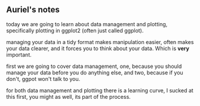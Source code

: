 ## Auriel's notes 

today we are going to learn about data management and plotting, specifically plotting in ggplot2 (often just called ggplot). 

managing  your data in a tidy format makes manipulation easier, often makes your data clearer, and it forces you to think about your data. Which is **very** important. 

first we are going to cover data management, one, because you should manage your data before you do anything else, and two, because if you don't, ggpot won't talk to you.

for both data management and plotting there is a learning curve, I sucked at this first, you might as well, its part of the process. 

